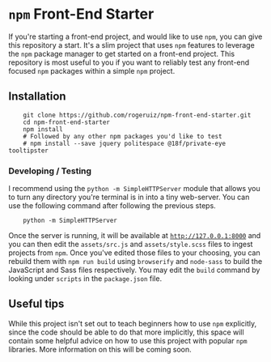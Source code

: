 # `npm` Front-End Starter

If you're starting a front-end project, and would like to use `npm`, you can
give this repository a start. It's a slim project that uses `npm` features to
leverage the `npm` package manager to get started on a front-end project. This
repository is most useful to you if you want to reliably test any front-end
focused `npm` packages within a simple `npm` project.

## Installation

```
    git clone https://github.com/rogeruiz/npm-front-end-starter.git
    cd npm-front-end-starter
    npm install
    # Followed by any other npm packages you'd like to test
    # npm install --save jquery politespace @18f/private-eye tooltipster
```

### Developing / Testing

I recommend using the `python -m SimpleHTTPServer` module that allows you to
turn any directory you're terminal is in into a tiny web-server. You can use the
following command after following the previous steps.

```
    python -m SimpleHTTPServer
```

Once the server is running, it will be available at [`http://127.0.0.1:8000`](http://127.0.0.1:8000)
and you can then edit the `assets/src.js` and `assets/style.scss` files to
ingest projects from `npm`. Once you've edited those files to your choosing, you
can rebuild them with `npm run build` using `browserify` and `node-sass` to
build the JavaScript and Sass files respectively. You may edit the `build`
command by looking under `scripts` in the `package.json` file.

## Useful tips

While this project isn't set out to teach beginners how to use `npm` explicitly,
since the code should be able to do that more implicitly, this space will
contain some helpful advice on how to use this project with popular `npm`
libraries. More information on this will be coming soon.
